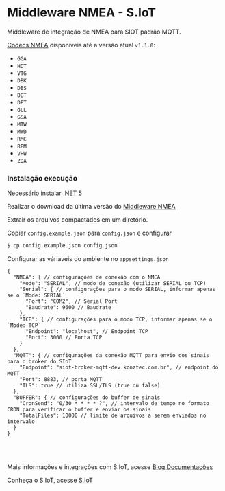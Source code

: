 # Middleware NMEA - S.IoT

Middleware de integração de NMEA para SIOT padrão MQTT.

[Codecs NMEA](https://gpsd.gitlab.io/gpsd/NMEA.html) disponíveis até a versão atual `v1.1.0`:
   - `GGA`
   - `HDT`
   - `VTG`
   - `DBK`
   - `DBS`
   - `DBT`
   - `DPT`
   - `GLL`
   - `GSA`
   - `MTW`
   - `MWD`
   - `RMC`
   - `RPM`
   - `VHW`
   - `ZDA`

### Instalação execução

Necessário instalar [.NET 5](https://dotnet.microsoft.com/download/dotnet/5.0)


Realizar o download da última versão do [Middleware.NMEA](https://github.com/konztec/middleware-nmea-dotnet-release/releases/download/v1.1.0/Middleware.NMEA.1.1.0.zip)

Extrair os arquivos compactados em um diretório.

Copiar `config.example.json` para `config.json` e configurar
```sh
$ cp config.example.json config.json
```

Configurar as váriaveis do ambiente no `appsettings.json`
```
{
  "NMEA": { // configurações de conexão com o NMEA
    "Mode": "SERIAL", // modo de conexão (utilizar SERIAL ou TCP)
    "Serial": { // configurações para o modo SERIAL, informar apenas se o `Mode: SERIAL`
      "Port": "COM2", // Serial Port
      "Baudrate": 9600 // Baudrate
    },
    "TCP": { // configurações para o modo TCP, informar apenas se o `Mode: TCP`
      "Endpoint": "localhost", // Endpoint TCP
      "Port": 3000 // Porta TCP
    }
  },
  "MQTT": { // configurações da conexão MQTT para envio dos sinais para o broker do SIoT
    "Endpoint": "siot-broker-mqtt-dev.konztec.com.br", // endpoint do MQTT
    "Port": 8883, // porta MQTT
    "TLS": true // utiliza SSL/TLS (true ou false)
  },
  "BUFFER": { // configurações do buffer de sinais
    "CronSend": "0/30 * * * * ?", // intervalo de tempo no formato CRON para verificar o buffer e enviar os sinais
    "TotalFiles": 10000 // limite de arquivos a serem enviados no intervalo
  }
}
```

<br/>
<br/>

 Mais informações e integrações com S.IoT, acesse [Blog Documentações](https://blog.konztec.com/documentacao)

 Conheça o S.IoT, acesse [S.IoT](https://www.konztec.com/)